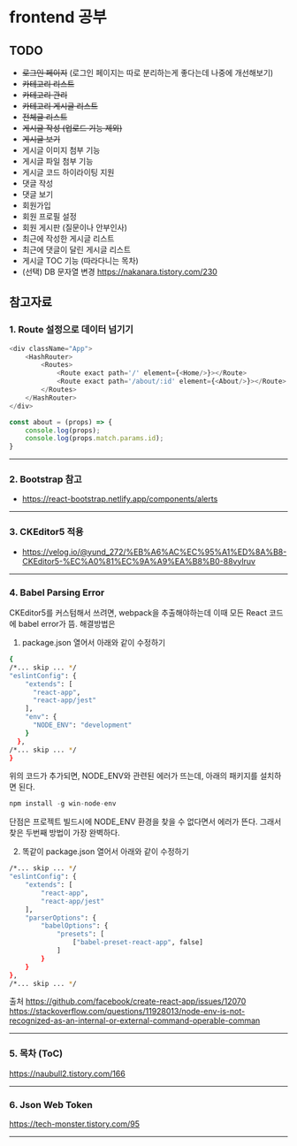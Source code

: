 # frontend 공부

## TODO

* ~~로그인 페이지~~ (로그인 페이지는 따로 분리하는게 좋다는데 나중에 개선해보기)
* ~~카테고리 리스트~~
* ~~카테고리 관리~~
* ~~카테고리 게시글 리스트~~
* ~~전체글 리스트~~
* ~~게시글 작성 (업로드 기능 제외)~~
* ~~게시글 보기~~
* 게시글 이미지 첨부 기능
* 게시글 파일 첨부 기능
* 게시글 코드 하이라이팅 지원
* 댓글 작성
* 댓글 보기
* 회원가입
* 회원 프로필 설정
* 회원 게시판 (질문이나 안부인사)
* 최근에 작성한 게시글 리스트
* 최근에 댓글이 달린 게시글 리스트
* 게시글 TOC 기능 (따라다니는 목차)
* (선택) DB 문자열 변경 https://nakanara.tistory.com/230

## 참고자료

### 1. Route 설정으로 데이터 넘기기

```js
<div className="App">
    <HashRouter>
        <Routes>
            <Route exact path='/' element={<Home/>}></Route>
            <Route exact path='/about/:id' element={<About/>}></Route> {/* :id 부분이 data param */}
        </Routes>
    </HashRouter>
</div>

const about = (props) => {
    console.log(props);
    console.log(props.match.params.id);
}
```
---
### 2. Bootstrap 참고

* https://react-bootstrap.netlify.app/components/alerts
---

### 3. CKEditor5 적용

* https://velog.io/@yund_272/%EB%A6%AC%EC%95%A1%ED%8A%B8-CKEditor5-%EC%A0%81%EC%9A%A9%EA%B8%B0-88vylruv


---
### 4. Babel Parsing Error

CKEditor5를 커스텀해서 쓰려면, webpack을 추출해야하는데 이때 모든 React 코드에 babel error가 뜸.
해결방법은

1. package.json 열어서 아래와 같이 수정하기

```bash
{
/*... skip ... */
"eslintConfig": {
    "extends": [
      "react-app",
      "react-app/jest"
    ],
    "env": {
      "NODE_ENV": "development"
    }
  },
/*... skip ... */
}
```
위의 코드가 추가되면, NODE_ENV와 관련된 에러가 뜨는데, 아래의 패키지를 설치하면 된다.

```javascript
npm install -g win-node-env
```

단점은 프로젝트 빌드시에 NODE_ENV 환경을 찾을 수 없다면서 에러가 뜬다.
그래서 찾은 두번째 방법이 가장 완벽하다.

2. 똑같이 package.json 열어서 아래와 같이 수정하기

```bash
/*... skip ... */
"eslintConfig": {
    "extends": [
        "react-app",
        "react-app/jest"
    ],
    "parserOptions": {
        "babelOptions": {
            "presets": [
                ["babel-preset-react-app", false]
            ]
        }
    }
},
/*... skip ... */
```

출처
https://github.com/facebook/create-react-app/issues/12070
https://stackoverflow.com/questions/11928013/node-env-is-not-recognized-as-an-internal-or-external-command-operable-comman

---
### 5. 목차 (ToC)

https://naubull2.tistory.com/166

---

### 6. Json Web Token

https://tech-monster.tistory.com/95

---